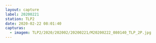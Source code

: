 ```yaml
---
layout: capture
label: 20200221
station: TLP2
date: 2020-02-22 08:01:40
capturas:
  - imagem: TLP2/2020/202002/20200221/M20200222_080140_TLP_2P.jpg
---
```

